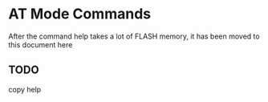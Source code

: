 # AT Mode Commands

After the command help takes a lot of FLASH memory, it has been moved to this document here

## TODO

copy help
